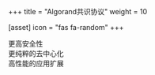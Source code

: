 +++
title = "Algorand共识协议"
weight = 10

[asset]
  icon = "fas fa-random"
+++

更高安全性<br/>
更纯粹的去中心化<br/>
高性能的应用扩展<br/>


